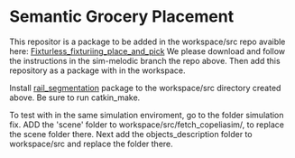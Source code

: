 # Semantic Grocery Placement

This repositor is a package to be added in the workspace/src repo avaible here: [Fixturless_fixturiing_place_and_pick](https://github.com/jih189/fixtureless_fixturing_place_and_pick_re-grasping/tree/sim-melodic)
We please download and follow the instructions in the sim-melodic branch the repo above. Then add this repository as a package with in the workspace. 

Install [rail_segmentation](https://github.com/GT-RAIL/rail_segmentation) package to the workspace/src directory created above. Be sure to run catkin_make. 

To test with in the same simulation enviroment, go to the folder simulation fix. ADD the 'scene' folder to workspace/src/fetch_copeliasim/, to replace the scene folder there. Next add the objects_description folder to workspace/src and replace the folder there.

